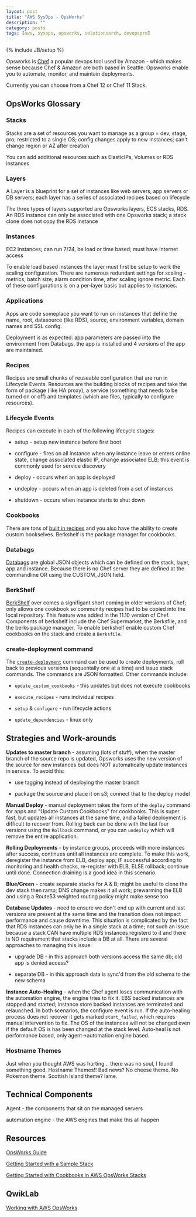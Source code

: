 ```yaml
---
layout: post
title: "AWS SysOps - OpsWorks"
description: ""
category: posts 
tags: [aws, sysops, opsworks, solutionsarch, devopspro]
---
```

{% include JB/setup %}

Opsworks is [Chef](https://www.chef.io/chef/) a popular devops tool used by Amazon - which makes sense because Chef & Amazon are both based in Seattle. Opsworks enable you to automate, monitor, and maintain deployments.

Currently you can choose from a Chef 12 or Chef 11 Stack.

## OpsWorks Glossary

### Stacks

Stacks are a set of resources you want to manage as a group = dev, stage, pro; restricted to a single OS; config changes apply to new instances; can't change region or AZ after creation

You can add additional resources such as ElasticIPs, Volumes or RDS instances

### Layers

A Layer is a blueprint for a set of instances like web servers, app servers or DB servers; each layer has a series of associated recipes based on lifecycle

The three types of layers supported are Opsworks layers, ECS stacks, RDS. An RDS instance can only be associated with one Opsworks stack; a stack clone does not copy the RDS instance

### Instances

EC2 Instances; can run 7/24, be load or time based; must have Internet access

To enable load based instances the layer must first be setup to work the scaling configuration. There are numerous redundant settings for scaling - metrics, batch size, alarm condition time, after scaling ignore metric. Each of these configurations is on a per-layer basis but applies to instances.

### Applications

Apps are code someplace you want to run on instances that define the name, root, datasource (like RDS), source, environment variables, domain names and SSL config.

Deployment is as expected: app parameters are passed into the environment from Databags, the app is installed and 4 versions of the app are maintained.

### Recipes

Recipes are small chunks of reuseable configuration that are run in Lifecycle Events. Resources are the building blocks of recipes and take the form of package (like HA proxy), a service (something that needs to be turned on or off) and templates (which are files, typically to configure resources).

### Lifecycle Events

Recipes can execute in each of the following lifecycle stages:

* setup - setup new instance before first boot
  
* configure - fires on all instance when any instance leave or enters online state, change associated elastic IP, change associated ELB; this event is commonly used for service discovery

* deploy - occurs when an app is deployed 

* undeploy - occurs when an app is deleted from a set of instances

* shutdown - occurs when instance starts to shut down

### Cookbooks

There are tons of [built in recipes](https://github.com/aws/opsworks-cookbooks) and you also have the ability to create custom bookselves. Berkshelf is the package manager for cookbooks.

### Databags

[Databags](https://docs.chef.io/data_bags.html) are global JSON objects which can be defined on the stack, layer, app and instance.  Because there is no Chef server they are defined at the commandline OR using the CUSTOM_JSON field.

### BerkShelf

[BerkShelf](https://docs.chef.io/berkshelf.html) over comes a signifigant short coming in older versions of Chef; only allows one cookbook so community recipes had to be copied into the local repository. This feature was added in the 11.10 version of Chef. Components of berkshelf include the Chef Supermarket, the Berksfile, and the berks package manager. To enable berkshelf enable custom Chef cookbooks on the stack and create a `Berksfile`. 

### create-deployment command

The [`create-deployment`](https://docs.aws.amazon.com/opsworks/latest/APIReference/API_DeploymentCommand.html) command can be used to create deployments, roll back to previous versions (sequentally one at a time) and issue stack commands. The commands are JSON formatted. Other commands include:

- `update_custom_cookbooks` - this updates but does not execute cookbooks

- `execute_recipes` - runs individual recipes

- `setup` & `configure` - run lifecycle actions

- `update_dependencies` - linux only

## Strategies and Work-arounds

**Updates to master branch** - assuming (lots of stuff), when the master branch of the source repo is updated, Opsworks uses the new version of the source for new instances but does NOT automatically update instances in service. To avoid this:

- use tagging instead of deploying the master branch

- package the source and place it on s3; connect that to the deploy model

**Manual Deploy** - manual deployment takes the form of the ```deploy``` command for apps and "Update Custom Cookbooks" for cookbooks. This is super fast, but updates all instances at the same time, and a failed deployment is difficult to recover from. Rolling back can be done with the last four versions using the ```Rollback``` command, or you can ```undeploy``` which will remove the entire application. 

**Rolling Deployments** - by instance groups, proceeds with more instances after success, continues until all instances are complete. To make this work, deregister the instance from ELB, deploy app; IF successful according to monitoring and health checks, re-register with ELB, ELSE rollback; continue until done. Connection draining is a good idea in this scenario.

**Blue/Green** - create separate stacks for A &amp; B; might be useful to clone the dev stack then ramp; DNS change makes it all work; prewarming the ELB and using a Route53 weighted routing policy might make sense too

**Database Updates** - need to ensure we don't end up with current and last versions are present at the same time and the transition does not impact performance and cause downtime. This situation is complicated by the fact that RDS instances can only be in a single stack at a time; not such an issue because a stack CAN have multiple RDS instances registerd to it and there is NO requirement that stacks include a DB at all. There are several approaches to managing this issue:

- upgrade DB - in this approach both versions access the same db; old app is denied access?

- separate DB - in this approach data is sync'd from the old schema to the new schema

**Instance Auto-Healing** - when the Chef agent loses communication with the automation engine, the engine tries to fix it. EBS backed instances are stopped and started; instance store backed instances are terminated and relaunched. In both scenarios, the configure event is run. If the auto-healing process does not recover it gets marked `start_failed`, which requires manual intervention to fix. The OS of the instances will not be changed even if the default OS is has been changed at the stack level. Auto-heal is not performance based, only agent->automation engine based.

### Hostname Themes

Just when you thought AWS was hurting... there was no soul, I found something good. Hostname Themes!! Bad news? No cheese theme. No Pokemon theme. Scottish Island theme? lame.

## Technical Components

Agent - the components that sit on the managed servers

automation engine - the AWS engines that make this all happen

## Resources

[OpsWorks Guide](http://docs.aws.amazon.com/opsworks/latest/userguide/welcome.html)

[Getting Started with a Sample Stack](http://docs.aws.amazon.com/opsworks/latest/userguide/gettingstarted-intro.html)

[Getting Started with Cookbooks in AWS OpsWorks Stacks](http://docs.aws.amazon.com/opsworks/latest/userguide/gettingstarted-cookbooks.html)

## QwikLab 

[Working with AWS OpsWorks](https://qwiklabs.com/focuses/2868?search=170864)